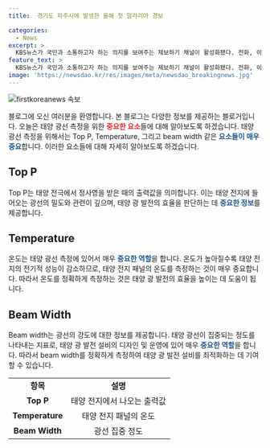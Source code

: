 ```yaml
---
title:  경기도 파주시에 발생한 올해 첫 말라리아 경보 

categories:
  - News
excerpt: >
  KBS뉴스가 국민과 소통하고자 하는 의지를 보여주는 제보하기 채널이 활성화됐다. 전화, 이메일, 카카오톡으로 언제든 소통 가능하며, 네이버와 유튜브에서도 구독할 수 있다. 시청자들의 다양한 의견과 정보를 기다린다.
feature_text: >
  KBS뉴스가 국민과 소통하고자 하는 의지를 보여주는 제보하기 채널이 활성화됐다. 전화, 이메일, 카카오톡으로 언제든 소통 가능하며, 네이버와 유튜브에서도 구독할 수 있다. 시청자들의 다양한 의견과 정보를 기다린다.
image: 'https://newsdao.kr/res/images/meta/newsdao_breakingnews.jpg'
---
```


<p><img src="https://newsdao.kr/res/images/meta/newsdao_breakingnews.jpg" alt="firstkoreanews 속보" /></p>

<p data-ke-size="size16">블로그에 오신 여러분을 환영합니다. 본 블로그는 다양한 정보를 제공하는 블로거입니다. 오늘은 태양 광선 측정을 위한 <b><span style="color: #ee2323;">중요한 요소</span></b>들에 대해 알아보도록 하겠습니다. 태양 광선 측정을 위해서는 Top P, Temperature, 그리고 beam width 같은 <b><span style="color: #1a5490;">요소들이 매우 중요</span></b>합니다. 이러한 요소들에 대해 자세히 알아보도록 하겠습니다.</p>

<h2 data-ke-size="size26">Top P</h2>

<p data-ke-size="size16">Top P는 태양 전극에서 정사영을 받은 때의 출력값을 의미합니다. 이는 태양 전지에 들어오는 광선의 밀도와 관련이 깊으며, 태양 광 발전의 효율을 판단하는 데 <b><span style="color: #1a5490;">중요한 정보</span></b>를 제공합니다.</p>

<h2 data-ke-size="size26">Temperature</h2>

<p data-ke-size="size16">온도는 태양 광선 측정에 있어서 매우 <b><span style="color: #1a5490;">중요한 역할</span></b>을 합니다. 온도가 높아질수록 태양 전지의 전기적 성능이 감소하므로, 태양 전지 패널의 온도를 측정하는 것이 매우 중요합니다. 따라서 온도를 정확하게 측정하는 것은 태양 광 발전의 효율을 높이는 데 도움이 됩니다.</p>

<h2 data-ke-size="size26">Beam Width</h2>

<p data-ke-size="size16">Beam width는 광선의 강도에 대한 정보를 제공합니다. 태양 광선이 집중되는 정도를 나타내는 지표로, 태양 광 발전 설비의 디자인 및 운영에 있어 매우 <b><span style="color: #1a5490;">중요한 역할</span></b>을 합니다. 따라서 beam width를 정확하게 측정하여 태양 광 발전 설비를 최적화하는 데 기여할 수 있습니다.</p>

<table>
<tbody>
<tr>
<td style="text-align: center; height: 17px;"><b>항목</b></td>
<td style="text-align: center; height: 17px;"><b>설명</b></td>
</tr>
<tr>
<td style="text-align: center; height: 17px;"><b>Top P</b></td>
<td style="text-align: center; height: 17px;">태양 전지에서 나오는 출력값</td>
</tr>
<tr>
<td style="text-align: center; height: 17px;"><b>Temperature</b></td>
<td style="text-align: center; height: 17px;">태양 전지 패널의 온도</td>
</tr>
<tr>
<td style="text-align: center; height: 17px;"><b>Beam Width</b></td>
<td style="text-align: center; height: 17px;">광선 집중 정도</td>
</tr>
</tbody>
</table>

<p data-ke-size="size16">&nbsp;</p>

